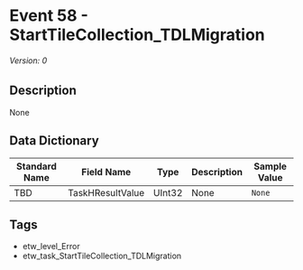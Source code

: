# Event 58 - StartTileCollection_TDLMigration
###### Version: 0

## Description
None

## Data Dictionary
|Standard Name|Field Name|Type|Description|Sample Value|
|---|---|---|---|---|
|TBD|TaskHResultValue|UInt32|None|`None`|

## Tags
* etw_level_Error
* etw_task_StartTileCollection_TDLMigration
